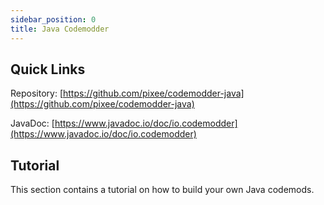 ```yaml
---
sidebar_position: 0
title: Java Codemodder
---
```


## Quick Links

Repository: [https://github.com/pixee/codemodder-java](https://github.com/pixee/codemodder-java)

JavaDoc: [https://www.javadoc.io/doc/io.codemodder](https://www.javadoc.io/doc/io.codemodder)

## Tutorial

This section contains a tutorial on how to build your own Java codemods.